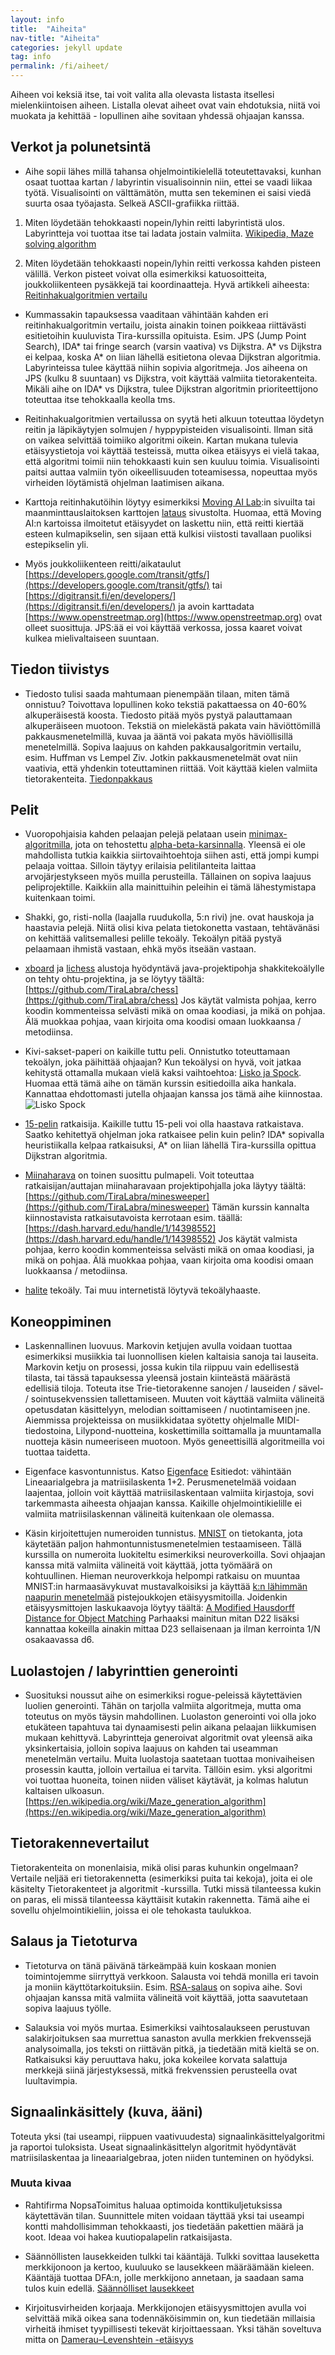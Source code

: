 ```yaml
---
layout: info
title:  "Aiheita"
nav-title: "Aiheita"
categories: jekyll update
tag: info
permalink: /fi/aiheet/
---
```


Aiheen voi keksiä itse, tai voit valita alla olevasta listasta itsellesi mielenkiintoisen aiheen. Listalla olevat aiheet ovat vain ehdotuksia, niitä voi muokata ja kehittää - lopullinen aihe sovitaan yhdessä ohjaajan kanssa.

## Verkot ja polunetsintä

* Aihe sopii lähes millä tahansa ohjelmointikielellä toteutettavaksi, kunhan osaat tuottaa kartan / labyrintin visualisoinnin niin, ettei se vaadi liikaa työtä. Visualisointi on välttämätön, mutta sen tekeminen ei saisi viedä suurta osaa työajasta. Selkeä ASCII-grafiikka riittää. 

1. Miten löydetään tehokkaasti nopein/lyhin reitti labyrintistä ulos. Labyrintteja voi tuottaa itse tai ladata jostain valmiita. [Wikipedia, Maze solving algorithm](https://en.wikipedia.org/wiki/Maze_solving_algorithm) 

2. Miten löydetään tehokkaasti nopein/lyhin reitti verkossa kahden pisteen välillä. Verkon pisteet voivat olla esimerkiksi katuosoitteita, joukkoliikenteen pysäkkejä tai koordinaatteja. Hyvä artikkeli aiheesta: [Reitinhakualgoritmien vertailu](http://theory.stanford.edu/~amitp/GameProgramming/AStarComparison.html)

* Kummassakin tapauksessa vaaditaan vähintään kahden eri reitinhakualgoritmin vertailu, joista ainakin toinen poikkeaa riittävästi esitietoihin kuuluvista Tira-kurssilla opituista. Esim. JPS (Jump Point Search), IDA\* tai fringe search (varsin vaativa) vs Dijkstra. A\* vs Dijkstra ei kelpaa, koska A\* on liian lähellä esitietona olevaa Dijkstran algoritmia. Labyrinteissa tulee käyttää niihin sopivia algoritmeja. Jos aiheena on JPS (kulku 8 suuntaan) vs Dijkstra, voit käyttää valmiita tietorakenteita. Mikäli aihe on IDA\* vs Dijkstra, tulee Dijkstran algoritmin prioriteettijono toteuttaa itse tehokkaalla keolla tms.

* Reitinhakualgoritmien vertailussa on syytä heti alkuun toteuttaa löydetyn reitin ja läpikäytyjen solmujen / hyppypisteiden visualisointi. Ilman sitä on vaikea selvittää toimiiko algoritmi oikein. Kartan mukana tulevia etäisyystietoja voi käyttää testeissä, mutta oikea etäisyys ei vielä takaa, että algoritmi toimii niin tehokkaasti kuin sen kuuluu toimia. Visualisointi paitsi auttaa valmiin työn oikeellisuuden toteamisessa, nopeuttaa myös virheiden löytämistä ohjelman laatimisen aikana. 

* Karttoja reitinhakutöihin löytyy esimerkiksi [Moving AI Lab](http://www.movingai.com/benchmarks/):in sivuilta tai maanminttauslaitoksen karttojen [lataus](http://kartat.kapsi.fi/) sivustolta. Huomaa, että Moving AI:n kartoissa ilmoitetut etäisyydet on laskettu niin, että reitti kiertää esteen kulmapikselin, sen sijaan että kulkisi viistosti tavallaan puoliksi estepikselin yli. 

* Myös joukkoliikenteen reitti/aikataulut [https://developers.google.com/transit/gtfs/](https://developers.google.com/transit/gtfs/) tai [https://digitransit.fi/en/developers/](https://digitransit.fi/en/developers/) ja avoin karttadata [https://www.openstreetmap.org](https://www.openstreetmap.org) ovat olleet suosittuja. JPS:ää ei voi käyttää verkossa, jossa kaaret voivat kulkea mielivaltaiseen suuntaan. 

## Tiedon tiivistys

* Tiedosto tulisi saada mahtumaan pienempään tilaan, miten tämä onnistuu? Toivottava lopullinen koko tekstiä pakattaessa on 40-60% alkuperäisestä koosta. Tiedosto pitää myös pystyä palauttamaan alkuperäiseen muotoon. Tekstiä on mielekästä pakata vain häviöttömillä pakkausmenetelmillä, kuvaa ja ääntä voi pakata myös häviöllisillä menetelmillä. Sopiva laajuus on kahden pakkausalgoritmin vertailu, esim. Huffman vs Lempel Ziv. Jotkin pakkausmenetelmät ovat niin vaativia, että yhdenkin toteuttaminen riittää. Voit käyttää kielen valmiita tietorakenteita. [Tiedonpakkaus](https://fi.wikipedia.org/wiki/Tiedonpakkaus)


## Pelit

* Vuoropohjaisia kahden pelaajan pelejä pelataan usein [minimax-algoritmilla](https://en.wikipedia.org/wiki/Minimax), jota on tehostettu [alpha-beta-karsinnalla](https://en.wikipedia.org/wiki/Alpha%E2%80%93beta_pruning). Yleensä ei ole mahdollista tutkia kaikkia siirtovaihtoehtoja siihen asti, että jompi kumpi pelaaja voittaa. Silloin täytyy erilaisia pelitilanteita laittaa arvojärjestykseen myös muilla perusteilla. Tällainen on sopiva laajuus peliprojektille. Kaikkiin alla mainittuihin peleihin ei tämä lähestymistapa kuitenkaan toimi.

* Shakki, go, risti-nolla (laajalla ruudukolla, 5:n rivi) jne. ovat hauskoja ja haastavia pelejä. Niitä olisi kiva pelata tietokonetta vastaan, tehtävänäsi on kehittää valitsemallesi pelille tekoäly. Tekoälyn pitää pystyä pelaamaan ihmistä vastaan, ehkä myös itseään vastaan. 

* [xboard](https://www.gnu.org/software/xboard/) ja [lichess](https://lichess.org/blog/WvDNticAAMu_mHKP/welcome-lichess-bots) alustoja hyödyntävä java-projektipohja shakkitekoälylle on tehty ohtu-projektina, ja se löytyy täältä: [https://github.com/TiraLabra/chess](https://github.com/TiraLabra/chess) Jos käytät valmista pohjaa, kerro koodin kommenteissa selvästi mikä on omaa koodiasi, ja mikä on pohjaa. Älä muokkaa pohjaa, vaan kirjoita oma koodisi omaan luokkaansa / metodiinsa.

* Kivi-sakset-paperi on kaikille tuttu peli. Onnistutko toteuttamaan tekoälyn, joka päihittää ohjaajan? Kun tekoälysi on hyvä, voit jatkaa kehitystä ottamalla mukaan vielä kaksi vaihtoehtoa: [Lisko ja Spock](http://www.youtube.com/watch?v=x5Q6-wMx-K8). Huomaa että tämä aihe on tämän kurssin esitiedoilla aika hankala. Kannattaa ehdottomasti jutella ohjaajan kanssa jos tämä aihe kiinnostaa. ![Lisko Spock](http://upload.wikimedia.org/wikipedia/commons/a/ad/Pierre_ciseaux_feuille_l%C3%A9zard_spock_aligned.svg)

* [15-pelin](http://en.m.wikipedia.org/wiki/15_puzzle) ratkaisija. Kaikille tuttu 15-peli voi olla haastava ratkaistava. Saatko kehitettyä ohjelman joka ratkaisee pelin kuin pelin? IDA* sopivalla heuristiikalla kelpaa ratkaisuksi, A\* on liian lähellä Tira-kurssilla opittua Dijkstran algoritmia.

* [Miinaharava](https://en.wikipedia.org/wiki/Minesweeper_(video_game)) on toinen suosittu pulmapeli. Voit toteuttaa ratkaisijan/auttajan miinaharavaan projektipohjalla joka läytyy täältä: [https://github.com/TiraLabra/minesweeper](https://github.com/TiraLabra/minesweeper) Tämän kurssin kannalta kiinnostavista ratkaisutavoista kerrotaan esim. täällä: [https://dash.harvard.edu/handle/1/14398552](https://dash.harvard.edu/handle/1/14398552)  Jos käytät valmista pohjaa, kerro koodin kommenteissa selvästi mikä on omaa koodiasi, ja mikä on pohjaa. Älä muokkaa pohjaa, vaan kirjoita oma koodisi omaan luokkaansa / metodiinsa.

* [halite](https://halite.io/) tekoäly. Tai muu internetistä löytyvä tekoälyhaaste.

## Koneoppiminen

* Laskennallinen luovuus. Markovin ketjujen avulla voidaan tuottaa esimerkiksi musiikkia tai luonnollisen kielen kaltaisia sanoja tai lauseita. Markovin ketju on prosessi, jossa kukin tila riippuu vain edellisestä tilasta, tai tässä tapauksessa yleensä jostain kiinteästä määrästä edellisiä tiloja. Toteuta itse Trie-tietorakenne sanojen / lauseiden / sävel- / sointusekvenssien tallettamiseen. Muuten voit käyttää valmiita välineitä opetusdatan käsittelyyn, melodian soittamiseen / nuotintamiseen jne. Aiemmissa projekteissa on musiikkidataa syötetty ohjelmalle MIDI-tiedostoina, Lilypond-nuotteina, koskettimilla soittamalla ja muuntamalla nuotteja käsin numeeriseen muotoon. Myös geneettisillä algoritmeilla voi tuottaa taidetta. 

* Eigenface kasvontunnistus. Katso [Eigenface](https://en.wikipedia.org/wiki/Eigenface) Esitiedot: vähintään Lineaarialgebra ja matriisilaskenta 1+2. Perusmenetelmää voidaan laajentaa, jolloin voit käyttää matriisilaskentaan valmiita kirjastoja, sovi tarkemmasta aiheesta ohjaajan kanssa. Kaikille ohjelmointikielille ei valmiita matriisilaskennan välineitä kuitenkaan ole olemassa.


* Käsin kirjoitettujen numeroiden tunnistus. [MNIST](http://yann.lecun.com/exdb/mnist/) on tietokanta, jota käytetään paljon hahmontunnistusmenetelmien testaamiseen. Tällä kurssilla on numeroita luokiteltu esimerkiksi neuroverkoilla. Sovi ohjaajan kanssa mitä valmiita välineitä voit käyttää, jotta työmäärä on kohtuullinen. Hieman neuroverkkoja helpompi ratkaisu on muuntaa MNIST:in harmaasävykuvat mustavalkoisiksi ja käyttää [k:n lähimmän naapurin menetelmää](https://en.wikipedia.org/wiki/K-nearest_neighbors_algorithm) pistejoukkojen etäisyysmitoilla. Joidenkin etäisyysmittojen laskukaavoja löytyy täältä: [A Modified Hausdorff Distance for Object Matching](http://citeseerx.ist.psu.edu/viewdoc/summary?doi=10.1.1.1.8155&rank=5&q=hausdorff&osm=&ossid=) Parhaaksi mainitun mitan D22 lisäksi kannattaa kokeilla ainakin mittaa D23 sellaisenaan ja ilman kerrointa 1/N osakaavassa d6. 

## Luolastojen / labyrinttien generointi
* Suosituksi noussut aihe on esimerkiksi rogue-peleissä käytettävien luolien generointi. Tähän on tarjolla valmiita algoritmeja, mutta oma toteutus on myös täysin mahdollinen. Luolaston generointi voi olla joko etukäteen tapahtuva tai dynaamisesti pelin aikana pelaajan liikkumisen mukaan kehittyvä. Labyrintteja generoivat algoritmit ovat yleensä aika yksinkertaisia, jolloin sopiva laajuus on kahden tai useamman menetelmän vertailu. Muita luolastoja saatetaan tuottaa monivaiheisen prosessin kautta, jolloin vertailua ei tarvita. Tällöin esim. yksi algoritmi voi tuottaa huoneita, toinen niiden väliset käytävät, ja kolmas halutun kaltaisen ulkoasun. [https://en.wikipedia.org/wiki/Maze_generation_algorithm](https://en.wikipedia.org/wiki/Maze_generation_algorithm)


## Tietorakennevertailut
Tietorakenteita on monenlaisia, mikä olisi paras kuhunkin ongelmaan? Vertaile neljää eri tietorakennetta (esimerkiksi puita tai kekoja), joita ei ole käsitelty Tietorakenteet ja algoritmit -kurssilla. Tutki missä tilanteessa kukin on paras, eli missä tilanteessa käyttäisit kutakin rakennetta. Tämä aihe ei sovellu ohjelmointikieliin, joissa ei ole tehokasta taulukkoa.


## Salaus ja Tietoturva
* Tietoturva on tänä päivänä tärkeämpää kuin koskaan monien toimintojemme siirryttyä verkkoon. Salausta voi tehdä monilla eri tavoin ja moniin käyttötarkoituksiin. Esim. [RSA-salaus](https://fi.wikipedia.org/wiki/RSA) on sopiva aihe. Sovi ohjaajan kanssa mitä valmiita välineitä voit käyttää, jotta saavutetaan sopiva laajuus työlle.

* Salauksia voi myös murtaa. Esimerkiksi vaihtosalaukseen perustuvan salakirjoituksen saa murrettua sanaston avulla merkkien frekvenssejä analysoimalla, jos teksti on riittävän pitkä, ja tiedetään mitä kieltä se on. Ratkaisuksi käy peruuttava haku, joka kokeilee korvata salattuja merkkejä siinä järjestyksessä, mitkä frekvenssien perusteella ovat luultavimpia.

## Signaalinkäsittely (kuva, ääni)
Toteuta yksi (tai useampi, riippuen vaativuudesta) signaalinkäsittelyalgoritmi ja raportoi tuloksista. Useat signaalinkäsittelyn algoritmit hyödyntävät matriisilaskentaa ja lineaarialgebraa, joten niiden tunteminen on hyödyksi.

### Muuta kivaa
* Rahtifirma NopsaToimitus haluaa optimoida konttikuljetuksissa käytettävän tilan. Suunnittele miten voidaan täyttää yksi tai useampi kontti mahdollisimman tehokkaasti, jos tiedetään pakettien määrä ja koot. Ideaa voi hakea kuutiopalapelin ratkaisijasta.

* Säännöllisten lausekkeiden tulkki tai kääntäjä. Tulkki sovittaa lauseketta merkkijonoon ja kertoo, kuuluuko se lausekkeen määräämään kieleen. Kääntäjä tuottaa DFA:n, jolle merkkijono annetaan, ja saadaan sama tulos kuin edellä. [Säännölliset lausekkeet](https://blog.stevenlevithan.com/archives/10-reasons-to-learn-and-use-regular-expressions) 

* Kirjoitusvirheiden korjaaja. Merkkijonojen etäisyysmittojen avulla voi selvittää mikä oikea sana todennäköisimmin on, kun tiedetään millaisia virheitä ihmiset tyypillisesti tekevät kirjoittaessaan. Yksi tähän soveltuva mitta on [Damerau–Levenshtein -etäisyys](https://en.wikipedia.org/wiki/Damerau%E2%80%93Levenshtein_distance)
